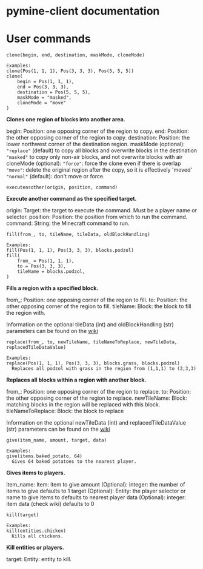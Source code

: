 # pymine-client documentation

# User commands

```
clone(begin, end, destination, maskMode, cloneMode)

Examples:
clone(Pos(1, 1, 1), Pos(3, 3, 3), Pos(5, 5, 5))
clone(
    begin = Pos(1, 1, 1),
    end = Pos(3, 3, 3),
    destination = Pos(5, 5, 5),
    maskMode = "masked",
    cloneMode = "move"
)
```
**Clones one region of blocks into another area.**

begin: Position: one opposing corner of the region to copy.
end: Position: the other opposing corner of the region to copy.
destination: Position: the lower northwest corner of the destination region.
maskMode (optional):
    `"replace"` (default) to copy all blocks and overwrite blocks in the destination
    `"masked"` to copy only non-air blocks, and not overwrite blocks with air
cloneMode (optional):
    `"force"`: force the clone even if there is overlap
    `"move"`: delete the original region after the copy, so it is effectively 'moved'
    `"normal"` (default): don't move or force.


```
executeasother(origin, position, command)
```
**Execute another command as the specified target.**

origin: Target: the target to execute the command. Must be a player name or selector.
position: Position: the position from which to run the command.
command: String: the Minecraft command to run.


```
fill(from_, to, tileName, tileData, oldBlockHandling)

Examples:
fill(Pos(1, 1, 1), Pos(3, 3, 3), blocks.podzol)
fill(
    from_ = Pos(1, 1, 1),
    to = Pos(3, 3, 3),
    tileName = blocks.podzol,
)
```
**Fills a region with a specified block.**

from_: Position: one opposing corner of the region to fill.
to: Position: the other opposing corner of the region to fill.
tileName: Block: the block to fill the region with.

Information on the optional tileData (int) and oldBlockHandling (str) parameters can be found on the [wiki](https://minecraft.fandom.com/wiki/Commands/fill)


```
replace(from_, to, newTileName, tileNameToReplace, newTileData, replacedTileDataValue)

Examples:
replace(Pos(1, 1, 1), Pos(3, 3, 3), blocks.grass, blocks.podzol)
  Replaces all podzol with grass in the region from (1,1,1) to (3,3,3)
```
**Replaces all blocks within a region with another block.**

from_: Position: one opposing corner of the region to replace.
to: Position: the other opposing corner of the region to replace.
newTileName: Block: matching blocks in the region will be replaced with this block.
tileNameToReplace: Block: the block to replace

Information on the optional newTileData (int) and replacedTileDataValue (str) parameters can be found on the [wiki](https://minecraft.fandom.com/wiki/Commands/fill)


```
give(item_name, amount, target, data)

Examples:
give(items.baked_potato, 64)
  Gives 64 baked potatoes to the nearest player.
```
**Gives items to players.**

item_name: Item: item to give
amount (Optional): integer: the number of items to give
    defaults to 1
target (Optional): Entity: the player selector or name to give items to
    defaults to nearest player
data (Optional): integer: item data (check wiki)
    defaults to 0

```
kill(target)

Examples:
kill(entities.chicken)
  Kills all chickens.
```
**Kill entities or players.**

target: Entity: entity to kill.

